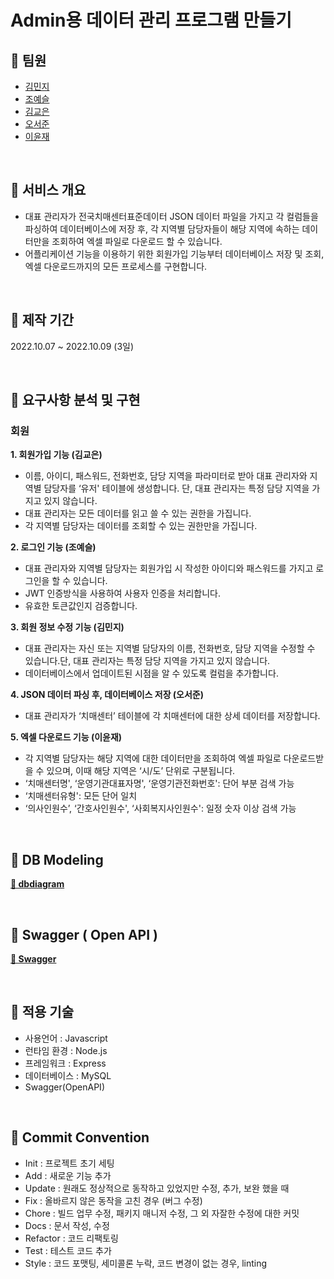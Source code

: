 # Admin용 데이터 관리 프로그램 만들기

## 📌 팀원

- [김민지](https://github.com/enddl3224)
- [조예슬](https://github.com/eungang3)
- [김교은](https://github.com/gyoeun666)
- [오서준](https://github.com/Pi-ren)
- [이윤재](https://github.com/Yunjae53)

<br/>

## 📌 서비스 개요

- 대표 관리자가 전국치매센터표준데이터 JSON 데이터 파일을 가지고 각 컬럼들을 파싱하여 데이터베이스에 저장 후,
  각 지역별 담당자들이 해당 지역에 속하는 데이터만을 조회하여 엑셀 파일로 다운로드 할 수 있습니다.
- 어플리케이션 기능을 이용하기 위한 회원가입 기능부터 데이터베이스 저장 및 조회, 엑셀 다운로드까지의 모든 프로세스를 구현합니다.

<br/>

## 📌 제작 기간

2022.10.07 ~ 2022.10.09 (3일)

<br/>

## 📌 요구사항 분석 및 구현

### 회원

**1. 회원가입 기능 (김교은)**

- 이름, 아이디, 패스워드, 전화번호, 담당 지역을 파라미터로 받아 대표 관리자와 지역별 담당자를 ‘유저' 테이블에 생성합니다. 단, 대표 관리자는 특정 담당 지역을 가지고 있지 않습니다.
- 대표 관리자는 모든 데이터를 읽고 쓸 수 있는 권한을 가집니다.
- 각 지역별 담당자는 데이터를 조회할 수 있는 권한만을 가집니다.

**2. 로그인 기능 (조예슬)**

- 대표 관리자와 지역별 담당자는 회원가입 시 작성한 아이디와 패스워드를 가지고 로그인을 할 수 있습니다.
- JWT 인증방식을 사용하여 사용자 인증을 처리합니다.
- 유효한 토큰값인지 검증합니다.

**3. 회원 정보 수정 기능 (김민지)**

- 대표 관리자는 자신 또는 지역별 담당자의 이름, 전화번호, 담당 지역을 수정할 수 있습니다.단, 대표 관리자는 특정 담당 지역을 가지고 있지 않습니다.
- 데이터베이스에서 업데이트된 시점을 알 수 있도록 컬럼을 추가합니다.

**4. JSON 데이터 파싱 후, 데이터베이스 저장 (오서준)**

- 대표 관리자가 ‘치매센터’ 테이블에 각 치매센터에 대한 상세 데이터를 저장합니다.

**5. 엑셀 다운로드 기능 (이윤재)**

- 각 지역별 담당자는 해당 지역에 대한 데이터만을 조회하여 엑셀 파일로 다운로드받을 수 있으며, 이때 해당 지역은 ‘시/도’ 단위로 구분됩니다.
- ‘치매센터명', ‘운영기관대표자명', ‘운영기관전화번호': 단어 부분 검색 가능
- ‘치매센터유형': 모든 단어 일치
- ‘의사인원수’, ‘간호사인원수', ‘사회복지사인원수': 일정 숫자 이상 검색 가능

<br/>

## 📌 DB Modeling

**[🔗 dbdiagram]([https://dbdiagram.io/d/633bdd28f0018a1c5f8b3033](https://dbdiagram.io/d/6373ba25c9abfc611172dbc4))**

<br>

## 📌 Swagger ( Open API )

**[🔗 Swagger ](http://localhost:8000/api-docs)**

<br/>

## 📌 적용 기술

- 사용언어 : Javascript
- 런타임 환경 : Node.js
- 프레임워크 : Express
- 데이터베이스 : MySQL
- Swagger(OpenAPI)

<br/>

## 📌 Commit Convention

- Init : 프로젝트 초기 세팅
- Add : 새로운 기능 추가
- Update : 원래도 정상적으로 동작하고 있었지만 수정, 추가, 보완 했을 때
- Fix : 올바르지 않은 동작을 고친 경우 (버그 수정)
- Chore : 빌드 업무 수정, 패키지 매니저 수정, 그 외 자잘한 수정에 대한 커밋
- Docs : 문서 작성, 수정
- Refactor : 코드 리팩토링
- Test : 테스트 코드 추가
- Style : 코드 포맷팅, 세미콜론 누락, 코드 변경이 없는 경우, linting
